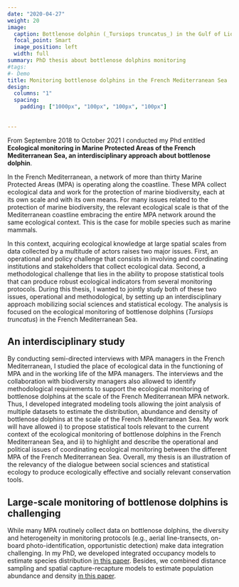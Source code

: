 ```yaml
---
date: "2020-04-27"
weight: 20
image:
  caption: Bottlenose dolphin (_Tursiops truncatus_) in the Gulf of Lion
  focal_point: Smart
  image_position: left
  width: full
summary: PhD thesis about bottlenose dolphins monitoring
#tags:
#- Demo
title: Monitoring bottlenose dolphins in the French Mediterranean Sea
design:
  columns: "1"
  spacing:
    padding: ["1000px", "100px", "100px", "100px"]
  
  
---
```


From Septembre 2018 to October 2021 I conducted my Phd entitled **Ecological monitoring in Marine Protected Areas of the French Mediterranean Sea, an interdisciplinary approach about bottlenose dolphin**.  

In the French Mediterranean, a network of more than thirty Marine Protected Areas (MPA) is operating along the coastline. These MPA collect ecological data and work for the protection of marine biodiversity, each at its own scale and with its own means. For many issues related to the protection of marine biodiversity, the relevant ecological scale is that of the Mediterranean coastline embracing the entire MPA network around the same ecological context. This is the case for mobile species such as marine mammals.  

In this context, acquiring ecological knowledge at large spatial scales from data collected by a multitude of actors raises two major issues. First, an operational and policy challenge that consists in involving and coordinating institutions and stakeholders that collect ecological data. Second, a methodological challenge that lies in the ability to propose statistical tools that can produce robust ecological indicators from several monitoring protocols. During this thesis, I wanted to jointly study both of these two issues, operational and methodological, by setting up an interdisciplinary approach mobilizing social sciences and statistical ecology. The analysis is focused on the ecological monitoring of bottlenose dolphins (_Tursiops truncatus_) in the French Mediterranean Sea.

## An interdisciplinary study

By conducting semi-directed interviews with MPA managers in the French Mediterranean, I studied the place of ecological data in the functioning of MPA and in the working life of the MPA managers. The interviews and the collaboration with biodiversity managers also allowed to identify methodological requirements to support the ecological monitoring of bottlenose dolphins at the scale of the French Mediterranean MPA network. Thus, I developed integrated modeling tools allowing the joint analysis of multiple datasets to estimate the distribution, abundance and density of bottlenose dolphins at the scale of the French Mediterranean Sea.
My work will have allowed i) to propose statistical tools relevant to the current context of the ecological monitoring of bottlenose dolphins in the French Mediterranean Sea, and ii) to highlight and describe the operational and political issues of coordinating ecological monitoring between the different MPA of the French Mediterranean Sea. Overall, my thesis is an illustration of the relevancy of the dialogue between social sciences and statistical ecology to produce ecologically effective and socially relevant conservation tools.


## Large-scale monitoring of bottlenose dolphins is challenging

<justify>

While many MPA routinely collect data on bottlenose dolphins, the diversity and heterogeneity in monitoring protocols (e.g., aerial line-transects, on-board photo-identification, opportunistic detection) make data integration challenging. In my PhD, we developed integrated occupancy models to estimate species distribution [in this paper](Ecology.pdf). Besides, we combined distance sampling and spatial capture-recapture models to estimate population abundance and density [in this paper](preprinAbundance.pdf). 


